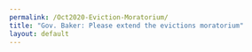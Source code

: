 ```yaml
---
permalink: /Oct2020-Eviction-Moratorium/
title: "Gov. Baker: Please extend the evictions moratorium"
layout: default
---
```

<script charset="utf-8" type="text/javascript" src="//js.hsforms.net/forms/shell.js"></script>

<script>
  hbspt.forms.create({
	portalId: "6201350",
	formId: "bb97bf75-6fe6-4905-ac10-0b081f57935b"
});
</script>